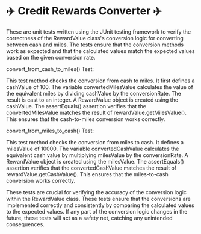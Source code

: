 # :airplane: Credit Rewards Converter :airplane:

These are unit tests written using the JUnit testing framework to verify the correctness of the RewardValue class's conversion logic for converting between cash and miles.
The tests ensure that the conversion methods work as expected and that the calculated values match the expected values based on the given conversion rate.

convert_from_cash_to_miles() Test:

This test method checks the conversion from cash to miles.
It first defines a cashValue of 100.
The variable convertedMilesValue calculates the value of the equivalent miles by dividing cashValue by the conversionRate. 
The result is cast to an integer.
A RewardValue object is created using the cashValue.
The assertEquals() assertion verifies that the convertedMilesValue matches the result of rewardValue.getMilesValue().
This ensures that the cash-to-miles conversion works correctly.

convert_from_miles_to_cash() Test:

This test method checks the conversion from miles to cash.
It defines a milesValue of 10000.
The variable convertedCashValue calculates the equivalent cash value by multiplying milesValue by the conversionRate.
A RewardValue object is created using the milesValue.
The assertEquals() assertion verifies that the convertedCashValue matches the result of rewardValue.getCashValue().
This ensures that the miles-to-cash conversion works correctly.


These tests are crucial for verifying the accuracy of the conversion logic within the RewardValue class. These tests ensure that the conversions are implemented correctly and consistently by comparing the calculated values to the expected values. 
If any part of the conversion logic changes in the future, these tests will act as a safety net, catching any unintended consequences.
